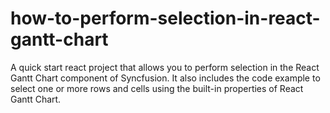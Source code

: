 # how-to-perform-selection-in-react-gantt-chart
A quick start react project that allows you to perform selection in the React Gantt Chart component of Syncfusion. It also includes the code example to select one or more rows and cells using the built-in properties of React Gantt Chart.
